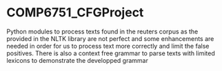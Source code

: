 # COMP6751_CFGProject
Python modules to process texts found in the reuters corpus as the
provided in the NLTK library are not perfect and some enhancements are needed in order for
us to process text more correctly and limit the false positives. 
There is also a context free grammar to parse texts with limited lexicons to demonstrate the developped grammar
